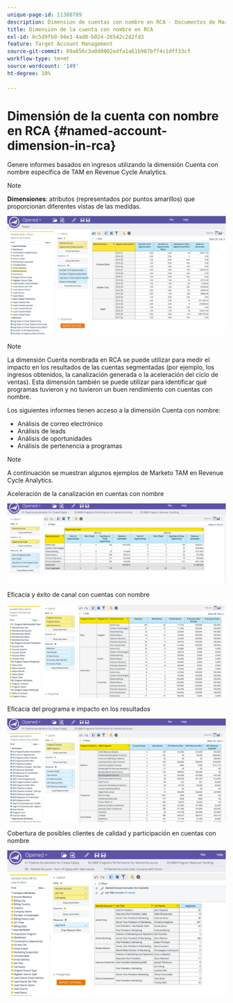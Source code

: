 ```yaml
---
unique-page-id: 11380789
description: Dimension de cuentas con nombre en RCA - Documentos de Marketo - Documentación del producto
title: Dimensión de la cuenta con nombre en RCA
exl-id: 0c5d9fb9-94e3-4ad0-b024-26542c2d2fd3
feature: Target Account Management
source-git-commit: 09a656c3a0d0002edfa1a61b987bff4c1dff33cf
workflow-type: tm+mt
source-wordcount: '149'
ht-degree: 10%

---
```


# Dimensión de la cuenta con nombre en RCA {#named-account-dimension-in-rca}

Genere informes basados en ingresos utilizando la dimensión Cuenta con nombre específica de TAM en Revenue Cycle Analytics.

>[!NOTE]
>
>**Dimensiones**: atributos (representados por puntos amarillos) que proporcionan diferentes vistas de las medidas.

![](assets/one-2.png)

>[!NOTE]
>
>La dimensión Cuenta nombrada en RCA se puede utilizar para medir el impacto en los resultados de las cuentas segmentadas (por ejemplo, los ingresos obtenidos, la canalización generada o la aceleración del ciclo de ventas). Esta dimensión también se puede utilizar para identificar qué programas tuvieron y no tuvieron un buen rendimiento con cuentas con nombre.

Los siguientes informes tienen acceso a la dimensión Cuenta con nombre:

* Análisis de correo electrónico
* Análisis de leads
* Análisis de oportunidades
* Análisis de pertenencia a programas

>[!NOTE]
>
>A continuación se muestran algunos ejemplos de Marketo TAM en Revenue Cycle Analytics.

Aceleración de la canalización en cuentas con nombre

![](assets/two-1.png)

Eficacia y éxito de canal con cuentas con nombre

![](assets/three-2.png)

Eficacia del programa e impacto en los resultados

![](assets/four-3.png)

Cobertura de posibles clientes de calidad y participación en cuentas con nombre

![](assets/five-2.png)
